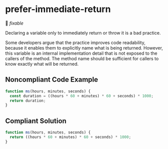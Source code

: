 # prefer-immediate-return

:wrench: _fixable_

Declaring a variable only to immediately return or throw it is a bad practice.

Some developers argue that the practice improves code readability, because it enables them to explicitly name what is being returned. However, this variable is an internal implementation detail that is not exposed to the callers of the method. The method name should be sufficient for callers to know exactly what will be returned.

## Noncompliant Code Example

```javascript
function ms(hours, minutes, seconds) {
  const duration = ((hours * 60 + minutes) * 60 + seconds) * 1000;
  return duration;
}
```

## Compliant Solution

```javascript
function ms(hours, minutes, seconds) {
  return ((hours * 60 + minutes) * 60 + seconds) * 1000;
}
```

